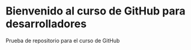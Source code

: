 # Bienvenido al curso de GitHub para desarrolladores

Prueba de repositorio para el curso de GitHub
